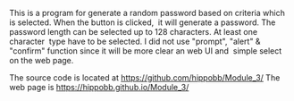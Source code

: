 This is a program for generate a random password based on criteria which is selected. When the button is clicked, 
it will generate a password. The password length can be selected up to 128 characters. At least one character 
type have to be selected. I did not use "prompt", "alert" & "confirm" function since it will be more clear an web UI and 
simple select on the web page.

The source code is located at https://github.com/hippobb/Module_3/
The web page is https://hippobb.github.io/Module_3/
